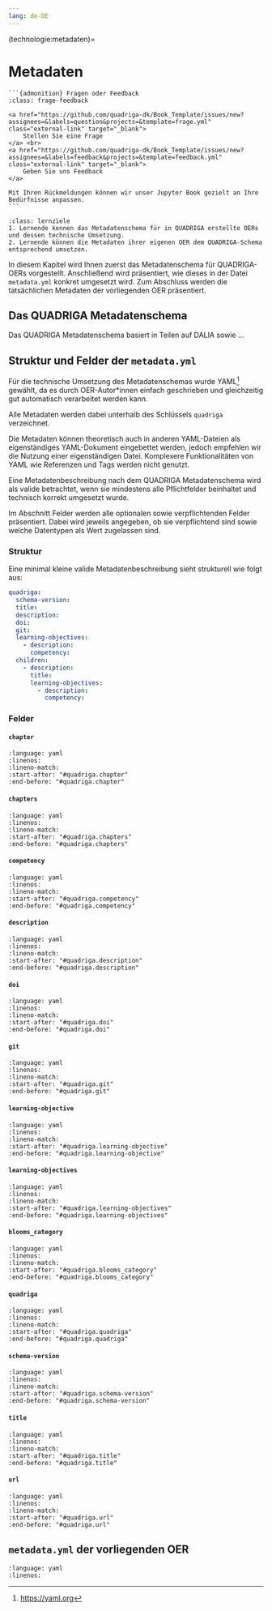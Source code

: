 ```yaml
---
lang: de-DE
---
```


(technologie:metadaten)=
# Metadaten

````{margin}
```{admonition} Fragen oder Feedback 
:class: frage-feedback

<a href="https://github.com/quadriga-dk/Book_Template/issues/new?assignees=&labels=question&projects=&template=frage.yml" class="external-link" target="_blank">
    Stellen Sie eine Frage
</a> <br>
<a href="https://github.com/quadriga-dk/Book_Template/issues/new?assignees=&labels=feedback&projects=&template=feedback.yml" class="external-link" target="_blank">
    Geben Sie uns Feedback
</a>

Mit Ihren Rückmeldungen können wir unser Jupyter Book gezielt an Ihre Bedürfnisse anpassen.
```
````


```{admonition} Feinlernziele
:class: lernziele
1. Lernende kennen das Metadatenschema für in QUADRIGA erstellte OERs und dessen technische Umsetzung.
2. Lernende können die Metadaten ihrer eigenen OER dem QUADRIGA-Schema entsprechend umsetzen.
```

In diesem Kapitel wird Ihnen zuerst das Metadatenschema für QUADRIGA-OERs vorgestellt. Anschließend wird präsentiert, wie dieses in der Datei `metadata.yml` konkret umgesetzt wird. Zum Abschluss werden die tatsächlichen Metadaten der vorliegenden OER präsentiert.

## Das QUADRIGA Metadatenschema
Das QUADRIGA Metadatenschema basiert in Teilen auf DALIA sowie …

## Struktur und Felder der `metadata.yml`

Für die technische Umsetzung des Metadatenschemas wurde YAML[^url-yaml] gewählt, da es durch OER-Autor\*innen einfach geschrieben und gleichzeitig gut automatisch verarbeitet werden kann.

Alle Metadaten werden dabei unterhalb des Schlüssels `quadriga` verzeichnet.

Die Metadaten können theoretisch auch in anderen YAML-Dateien als eigenständiges YAML-Dokument eingebettet werden, jedoch empfehlen wir die Nutzung einer eigenständigen Datei. Komplexere Funktionalitäten von YAML wie Referenzen und Tags werden nicht genutzt.

Eine Metadatenbeschreibung nach dem QUADRIGA Metadatenschema wird als valide betrachtet, wenn sie mindestens alle Pflichtfelder beinhaltet und technisch korrekt umgesetzt wurde.

Im Abschnitt Felder werden alle optionalen sowie verpflichtenden Felder präsentiert. Dabei wird jeweils angegeben, ob sie verpflichtend sind sowie welche Datentypen als Wert zugelassen sind.



### Struktur
Eine minimal kleine valide Metadatenbeschreibung sieht strukturell wie folgt aus:
```yaml
quadriga:
  schema-version:
  title:
  description:
  doi:
  git:
  learning-objectives:
    - description:
      competency:
  children:
    - description:
      title:
      learning-objectives:
        - description:
          competency: 
```


### Felder

#### `chapter`
```{literalinclude} ../metadata-schema.yml
:language: yaml
:linenos:
:lineno-match:
:start-after: "#quadriga.chapter"
:end-before: "#quadriga.chapter"
```

#### `chapters`
```{literalinclude} ../metadata-schema.yml
:language: yaml
:linenos:
:lineno-match:
:start-after: "#quadriga.chapters"
:end-before: "#quadriga.chapters"
```
#### `competency`
```{literalinclude} ../metadata-schema.yml
:language: yaml
:linenos:
:lineno-match:
:start-after: "#quadriga.competency"
:end-before: "#quadriga.competency"
```
#### `description`
```{literalinclude} ../metadata-schema.yml
:language: yaml
:linenos:
:lineno-match:
:start-after: "#quadriga.description"
:end-before: "#quadriga.description"
```
#### `doi`
```{literalinclude} ../metadata-schema.yml
:language: yaml
:linenos:
:lineno-match:
:start-after: "#quadriga.doi"
:end-before: "#quadriga.doi"
```
#### `git`
```{literalinclude} ../metadata-schema.yml
:language: yaml
:linenos:
:lineno-match:
:start-after: "#quadriga.git"
:end-before: "#quadriga.git"
```
#### `learning-objective`
```{literalinclude} ../metadata-schema.yml
:language: yaml
:linenos:
:lineno-match:
:start-after: "#quadriga.learning-objective"
:end-before: "#quadriga.learning-objective"
```
#### `learning-objectives`
```{literalinclude} ../metadata-schema.yml
:language: yaml
:linenos:
:lineno-match:
:start-after: "#quadriga.learning-objectives"
:end-before: "#quadriga.learning-objectives"
```
#### `blooms_category`
```{literalinclude} ../metadata-schema.yml
:language: yaml
:linenos:
:lineno-match:
:start-after: "#quadriga.blooms_category"
:end-before: "#quadriga.blooms_category"
```
#### `quadriga`
```{literalinclude} ../metadata-schema.yml
:language: yaml
:linenos:
:lineno-match:
:start-after: "#quadriga.quadriga"
:end-before: "#quadriga.quadriga"
```
#### `schema-version`
```{literalinclude} ../metadata-schema.yml
:language: yaml
:linenos:
:lineno-match:
:start-after: "#quadriga.schema-version"
:end-before: "#quadriga.schema-version"
```
#### `title`
```{literalinclude} ../metadata-schema.yml
:language: yaml
:linenos:
:lineno-match:
:start-after: "#quadriga.title"
:end-before: "#quadriga.title"
```
#### `url`
```{literalinclude} ../metadata-schema.yml
:language: yaml
:linenos:
:lineno-match:
:start-after: "#quadriga.url"
:end-before: "#quadriga.url"
```


## `metadata.yml` der vorliegenden OER

```{literalinclude} ../metadata.yml
:language: yaml
:linenos:
```


[^url-yaml]: <https://yaml.org>